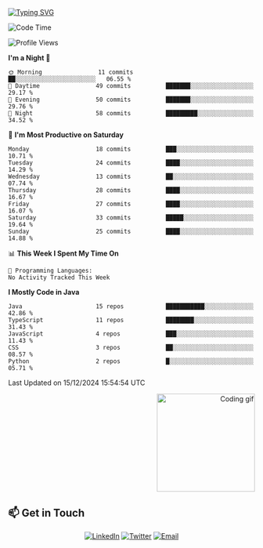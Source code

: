   <a href="https://git.io/typing-svg" >
    <img src="https://readme-typing-svg.demolab.com?font=Fira+Code&weight=500&size=20&pause=1000&center=true&vCenter=true&width=900&height=100&lines=Hello%2C+I'm+nemisolv%2C+a+passionate+Java+backend+from+Vietnam;Every+time+I+speak+English%2C+my+brain+throws+a+'WordNotFoundException.'+%F0%9F%A4%AF%F0%9F%93%9A" alt="Typing SVG" align="center"  />
  </a>




<div align="center">




<div align="left">

<!--START_SECTION:waka-->
![Code Time](http://img.shields.io/badge/Code%20Time-0%20secs-blue)

![Profile Views](http://img.shields.io/badge/Profile%20Views-88-blue)

**I'm a Night 🦉** 

```text
🌞 Morning                11 commits          ██░░░░░░░░░░░░░░░░░░░░░░░   06.55 % 
🌆 Daytime                49 commits          ███████░░░░░░░░░░░░░░░░░░   29.17 % 
🌃 Evening                50 commits          ███████░░░░░░░░░░░░░░░░░░   29.76 % 
🌙 Night                  58 commits          █████████░░░░░░░░░░░░░░░░   34.52 % 
```
📅 **I'm Most Productive on Saturday** 

```text
Monday                   18 commits          ███░░░░░░░░░░░░░░░░░░░░░░   10.71 % 
Tuesday                  24 commits          ████░░░░░░░░░░░░░░░░░░░░░   14.29 % 
Wednesday                13 commits          ██░░░░░░░░░░░░░░░░░░░░░░░   07.74 % 
Thursday                 28 commits          ████░░░░░░░░░░░░░░░░░░░░░   16.67 % 
Friday                   27 commits          ████░░░░░░░░░░░░░░░░░░░░░   16.07 % 
Saturday                 33 commits          █████░░░░░░░░░░░░░░░░░░░░   19.64 % 
Sunday                   25 commits          ████░░░░░░░░░░░░░░░░░░░░░   14.88 % 
```


📊 **This Week I Spent My Time On** 

```text
💬 Programming Languages: 
No Activity Tracked This Week
```

**I Mostly Code in Java** 

```text
Java                     15 repos            ███████████░░░░░░░░░░░░░░   42.86 % 
TypeScript               11 repos            ████████░░░░░░░░░░░░░░░░░   31.43 % 
JavaScript               4 repos             ███░░░░░░░░░░░░░░░░░░░░░░   11.43 % 
CSS                      3 repos             ██░░░░░░░░░░░░░░░░░░░░░░░   08.57 % 
Python                   2 repos             █░░░░░░░░░░░░░░░░░░░░░░░░   05.71 % 
```




 Last Updated on 15/12/2024 15:54:54 UTC
<!--END_SECTION:waka-->
</div>


<p align="right">
  <img src="https://media.giphy.com/media/WUlplcMpOCEmTGBtBW/giphy.gif" width="200" alt="Coding gif">
</p>


</div>



## 📫 Get in Touch

<div align="center">

[![LinkedIn](https://img.shields.io/badge/LinkedIn-0077B5?style=for-the-badge&logo=linkedin&logoColor=white)](https://www.linkedin.com/in/vu-nam-510688319)
[![Twitter](https://img.shields.io/badge/Twitter-1DA1F2?style=for-the-badge&logo=twitter&logoColor=white)](https://twitter.com/yourusername)
[![Email](https://img.shields.io/badge/Email-D14836?style=for-the-badge&logo=gmail&logoColor=white)](mailto:your.email@example.com)

</div>


